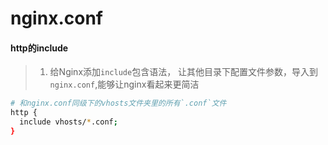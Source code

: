 # nginx.conf

#### http的include
> 1. 给Nginx添加`include`包含语法， 让其他目录下配置文件参数，导入到`nginx.conf`,能够让nginx看起来更简洁
```bash
# 和nginx.conf同级下的vhosts文件夹里的所有`.conf`文件
http {
  include vhosts/*.conf;
}
```